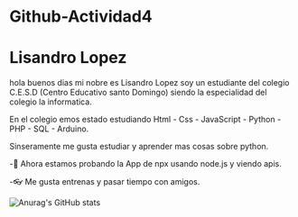 # Github-Actividad4

# Lisandro Lopez

hola buenos dias mi nobre es Lisandro Lopez soy un estudiante del colegio C.E.S.D (Centro Educativo santo Domingo) siendo la especialidad del colegio la informatica.

En el colegio emos estado estudiando Html - Css - JavaScript - Python - PHP - SQL - Arduino. 

Sinseramente me gusta estudiar y aprender mas cosas sobre python.

-👔 Ahora estamos probando la App de npx usando node.js y viendo apis.

-👓 Me gusta entrenas y pasar tiempo con amigos.


![Anurag's GitHub stats](https://github-readme-stats.vercel.app/api?username=lisandrolopezm&show_icons=true&theme=synthwave)
